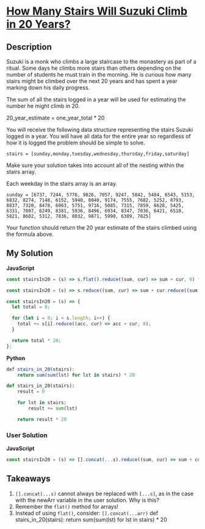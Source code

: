 # [How Many Stairs Will Suzuki Climb in 20 Years?](https://www.codewars.com/kata/56fc55cd1f5a93d68a001d4e)

## Description

Suzuki is a monk who climbs a large staircase to the monastery as part of a ritual. Some days he climbs more stairs than others depending on the number of students he must train in the morning. He is curious how many stairs might be climbed over the next 20 years and has spent a year marking down his daily progress.

The sum of all the stairs logged in a year will be used for estimating the number he might climb in 20.

20_year_estimate = one_year_total \* 20

You will receive the following data structure representing the stairs Suzuki logged in a year. You will have all data for the entire year so regardless of how it is logged the problem should be simple to solve.

    stairs = [sunday,monday,tuesday,wednesday,thursday,friday,saturday]

Make sure your solution takes into account all of the nesting within the stairs array.

Each weekday in the stairs array is an array.

    sunday = [6737, 7244, 5776, 9826, 7057, 9247, 5842, 5484, 6543, 5153, 6832, 8274, 7148, 6152, 5940, 8040, 9174, 7555, 7682, 5252, 8793, 8837, 7320, 8478, 6063, 5751, 9716, 5085, 7315, 7859, 6628, 5425, 6331, 7097, 6249, 8381, 5936, 8496, 6934, 8347, 7036, 6421, 6510, 5821, 8602, 5312, 7836, 8032, 9871, 5990, 6309, 7825]

Your function should return the 20 year estimate of the stairs climbed using the formula above.

## My Solution

**JavaScript**

```js
const stairsIn20 = (s) => s.flat().reduce((sum, cur) => sum + cur, 0) * 20;
```

```js
const stairsIn20 = (s) => s.reduce((sum, cur) => sum + cur.reduce((sum, cur) => sum + cur, 0), 0) * 20;
```

```js
const stairsIn20 = (s) => {
  let total = 0;

  for (let i = 0; i < s.length; i++) {
    total += s[i].reduce((acc, cur) => acc + cur, 0);
  }

  return total * 20;
};
```

**Python**

```js
def stairs_in_20(stairs):
    return sum(sum(lst) for lst in stairs) * 20
```

```py
def stairs_in_20(stairs):
    result = 0

    for lst in stairs:
        result += sum(lst)

    return result * 20
```

### User Solution

**JavaScript**

```js
const stairsIn20 = (s) => [].concat(...s).reduce((sum, cur) => sum + cur, 0) * 20;
```

## Takeaways

1. `[].concat(...s)` cannot always be replaced with `[...s]`, as in the case with the newArr variable in the user solution. Why is this?
2. Remember the `flat()` method for arrays!
3. Instead of using `flat()`, consider: `[].concat(...arr)`
   def stairs_in_20(stairs):
   return sum(sum(lst) for lst in stairs) \* 20
